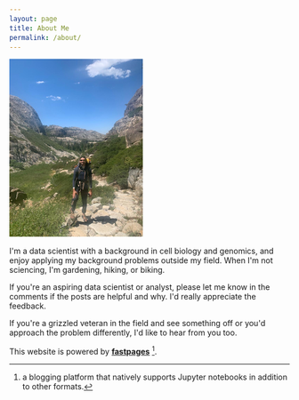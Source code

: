 ```yaml
---
layout: page
title: About Me
permalink: /about/
---
```


![](../images/about.png)

I'm a data scientist with a background in cell biology and genomics, and enjoy applying my background problems outside my field. When I'm not sciencing, I'm gardening, hiking, or biking. 

If you're an aspiring data scientist or analyst, please let me know in the comments if the posts are helpful and why. I'd really appreciate the feedback. 

If you're a grizzled veteran in the field and see something off or you'd approach the problem differently, I'd like to hear from you too. 

This website is powered by **[fastpages](https://github.com/fastai/fastpages)** [^1].



[^1]:a blogging platform that natively supports Jupyter notebooks in addition to other formats.
